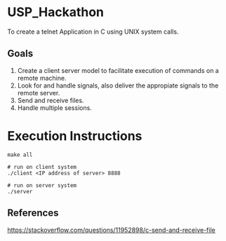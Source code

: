 # USP_Hackathon
To create a telnet Application in C using UNIX system calls.

## Goals
1. Create a client server model to facilitate execution of commands on a remote machine.
2. Look for and handle signals, also deliver the appropiate signals to the remote server.
3. Send and receive files.
4. Handle multiple sessions.


# Execution Instructions
```
make all

# run on client system
./client <IP address of server> 8888

# run on server system
./server
```

## References
https://stackoverflow.com/questions/11952898/c-send-and-receive-file

